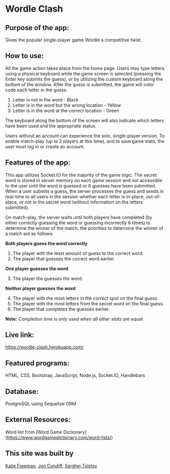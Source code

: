 # Wordle Clash

## **Purpose of the app:**

Gives the popular single-player game Wordle a competitive twist.

## **How to use:**

All the game action takes place from the home page. Users may type letters using a physical keyboard while the game screen is selected (pressing the Enter key submits the guess), or by utilizing the custom keyboard along the bottom of the window. After the guess is submitted, the game will color code each letter in the guess:

1. Letter is not in the word - Black
2. Letter is in the word but the wrong location - Yellow
3. Letter is in the word at the correct location - Green

The keyboard along the bottom of the screen will also indicate which letters have been used and the appropriate status.

Users without an account can experience the solo, single-player version. To enable match-play (up to 2 players at this time), and to save game stats, the user must log in or create an account.

## Features of the app:

This app utilizes Socket.IO for the majority of the game logic. The secret word is stored in server memory on each game session and not accessible to the user until the word is guessed or 6 guesses have been submitted. When a user submits a guess, the server processes the guess and sends in real-time to all users in the session whether each letter is in-place, out-of-place, or not in the secret word (without information on the letters submitted).

On match-play, the server waits until both players have completed (by either correctly guessing the word or guessing incorrectly 6 times) to determine the winner of the match, the priorities to determine the winner of a match are as follows:

**Both players guess the word correctly**

1. The player with the least amount of guess to the correct word.
2. The player that guesses the correct word earlier.

**One player guesses the word**

3. The player the guesses the word.

**Neither player guesses the word**

4. The player with the most letters in the correct spot on the final guess.
5. The player with the most letters from the secret word on the final guess.
6. The player that completes the guesses earlier.

**Note:** _Completion time is only used when all other stats are equal._

## Live link:

https://wordle-clash.herokuapp.com/

## Featured programs:

HTML, CSS, Bootstrap, JavaScript, Node.js, Socket.IO, Handlebars

## Database:

PostgreSQL using Sequelize ORM

## External Resources:

Word list from [Word Game Dictionary] (https://www.wordgamedictionary.com/word-lists/)

## This site was built by

[Katie Freeman](https://github.com/katie-freeman), [Jon Cundiff](https://github.com/jon-cundiff), [Serghei Tolstov](https://github.com/T0lst0v)
